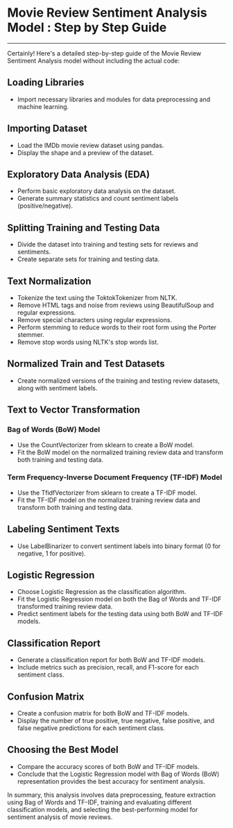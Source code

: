 # Movie Review Sentiment Analysis Model : Step by Step Guide
---
Certainly! Here's a detailed step-by-step guide of the Movie Review Sentiment Analysis model without including the actual code:

## Loading Libraries
- Import necessary libraries and modules for data preprocessing and machine learning.

## Importing Dataset
- Load the IMDb movie review dataset using pandas.
- Display the shape and a preview of the dataset.

## Exploratory Data Analysis (EDA)
- Perform basic exploratory data analysis on the dataset.
- Generate summary statistics and count sentiment labels (positive/negative).

## Splitting Training and Testing Data
- Divide the dataset into training and testing sets for reviews and sentiments.
- Create separate sets for training and testing data.

## Text Normalization
- Tokenize the text using the ToktokTokenizer from NLTK.
- Remove HTML tags and noise from reviews using BeautifulSoup and regular expressions.
- Remove special characters using regular expressions.
- Perform stemming to reduce words to their root form using the Porter stemmer.
- Remove stop words using NLTK's stop words list.

## Normalized Train and Test Datasets
- Create normalized versions of the training and testing review datasets, along with sentiment labels.

## Text to Vector Transformation
### Bag of Words (BoW) Model
- Use the CountVectorizer from sklearn to create a BoW model.
- Fit the BoW model on the normalized training review data and transform both training and testing data.

### Term Frequency-Inverse Document Frequency (TF-IDF) Model
- Use the TfidfVectorizer from sklearn to create a TF-IDF model.
- Fit the TF-IDF model on the normalized training review data and transform both training and testing data.

## Labeling Sentiment Texts
- Use LabelBinarizer to convert sentiment labels into binary format (0 for negative, 1 for positive).

## Logistic Regression
- Choose Logistic Regression as the classification algorithm.
- Fit the Logistic Regression model on both the Bag of Words and TF-IDF transformed training review data.
- Predict sentiment labels for the testing data using both BoW and TF-IDF models.

## Classification Report
- Generate a classification report for both BoW and TF-IDF models.
- Include metrics such as precision, recall, and F1-score for each sentiment class.

## Confusion Matrix
- Create a confusion matrix for both BoW and TF-IDF models.
- Display the number of true positive, true negative, false positive, and false negative predictions for each sentiment class.

## Choosing the Best Model
- Compare the accuracy scores of both BoW and TF-IDF models.
- Conclude that the Logistic Regression model with Bag of Words (BoW) representation provides the best accuracy for sentiment analysis.

In summary, this analysis involves data preprocessing, feature extraction using Bag of Words and TF-IDF, training and evaluating different classification models, and selecting the best-performing model for sentiment analysis of movie reviews.
